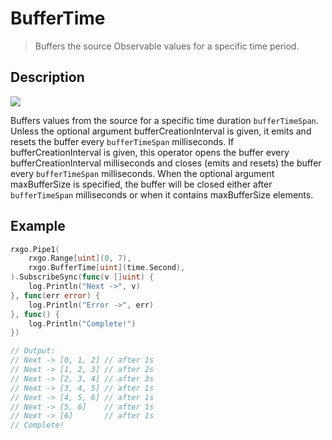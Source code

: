 # BufferTime

> Buffers the source Observable values for a specific time period.

## Description

![](https://rxjs.dev/assets/images/marble-diagrams/bufferTime.png)

Buffers values from the source for a specific time duration `bufferTimeSpan`. Unless the optional argument bufferCreationInterval is given, it emits and resets the buffer every `bufferTimeSpan` milliseconds. If bufferCreationInterval is given, this operator opens the buffer every bufferCreationInterval milliseconds and closes (emits and resets) the buffer every `bufferTimeSpan` milliseconds. When the optional argument maxBufferSize is specified, the buffer will be closed either after `bufferTimeSpan` milliseconds or when it contains maxBufferSize elements.

## Example

```go
rxgo.Pipe1(
    rxgo.Range[uint](0, 7),
    rxgo.BufferTime[uint](time.Second),
).SubscribeSync(func(v []uint) {
    log.Println("Next ->", v)
}, func(err error) {
    log.Println("Error ->", err)
}, func() {
    log.Println("Complete!")
})

// Output:
// Next -> [0, 1, 2] // after 1s
// Next -> [1, 2, 3] // after 2s
// Next -> [2, 3, 4] // after 3s
// Next -> [3, 4, 5] // after 1s
// Next -> [4, 5, 6] // after 1s
// Next -> [5, 6]    // after 1s
// Next -> [6]       // after 1s
// Complete!
```
